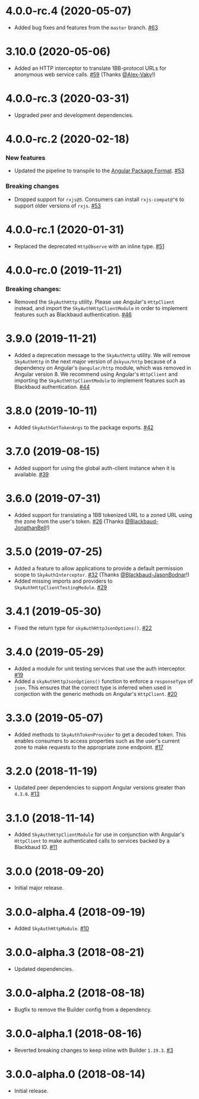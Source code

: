# 4.0.0-rc.4 (2020-05-07)

- Added bug fixes and features from the `master` branch. [#63](https://github.com/blackbaud/skyux-http/pull/63)

# 3.10.0 (2020-05-06)

- Added an HTTP interceptor to translate 1BB-protocol URLs for anonymous web service calls. [#59](https://github.com/blackbaud/skyux-http/pull/59) (Thanks [@Alex-Vaky](https://github.com/Alex-Vaky)!)

# 4.0.0-rc.3 (2020-03-31)

- Upgraded peer and development dependencies.

# 4.0.0-rc.2 (2020-02-18)

### New features

- Updated the pipeline to transpile to the [Angular Package Format](https://docs.google.com/document/d/1CZC2rcpxffTDfRDs6p1cfbmKNLA6x5O-NtkJglDaBVs/preview). [#53](https://github.com/blackbaud/skyux-http/pull/53)

### Breaking changes

- Dropped support for `rxjs@5`. Consumers can install `rxjs-compat@^6` to support older versions of `rxjs`. [#53](https://github.com/blackbaud/skyux-http/pull/53)

# 4.0.0-rc.1 (2020-01-31)

- Replaced the deprecated `HttpObserve` with an inline type. [#51](https://github.com/blackbaud/skyux-http/pull/51)

# 4.0.0-rc.0 (2019-11-21)

### Breaking changes:
- Removed the `SkyAuthHttp` utility. Please use Angular's `HttpClient` instead, and import the `SkyAuthHttpClientModule` in order to implement features such as Blackbaud authentication. [#46](https://github.com/blackbaud/skyux-http/pull/46)

# 3.9.0 (2019-11-21)

- Added a deprecation message to the `SkyAuthHttp` utility. We will remove `SkyAuthHttp` in the next major version of `@skyux/http` because of a dependency on Angular's `@angular/http` module, which was removed in Angular version 8. We recommend using Angular's `HttpClient` and importing the `SkyAuthHttpClientModule` to implement features such as Blackbaud authentication. [#44](https://github.com/blackbaud/skyux-http/pull/44)

# 3.8.0 (2019-10-11)

- Added `SkyAuthGetTokenArgs` to the package exports. [#42](https://github.com/blackbaud/skyux-http/pull/42)

# 3.7.0 (2019-08-15)

- Added support for using the global auth-client instance when it is available. [#39](https://github.com/blackbaud/skyux-http/pull/39)

# 3.6.0 (2019-07-31)

- Added support for translating a 1BB tokenized URL to a zoned URL using the zone from the user's token. [#26](https://github.com/blackbaud/skyux-http/pull/26) (Thanks [@Blackbaud-JonathanBell](https://github.com/Blackbaud-JonathanBell)!)

# 3.5.0 (2019-07-25)

- Added a feature to allow applications to provide a default permission scope to `SkyAuthInterceptor`. [#32](https://github.com/blackbaud/skyux-http/pull/32) (Thanks [@Blackbaud-JasonBodnar](https://github.com/Blackbaud-JasonBodnar)!)
- Added missing imports and providers to `SkyAuthHttpClientTestingModule`. [#29](https://github.com/blackbaud/skyux-http/pull/29)

# 3.4.1 (2019-05-30)

- Fixed the return type for `skyAuthHttpJsonOptions()`. [#22](https://github.com/blackbaud/skyux-http/pull/22)

# 3.4.0 (2019-05-29)

- Added a module for unit testing services that use the auth interceptor. [#19](https://github.com/blackbaud/skyux-http/pull/19)
- Added a `skyAuthHttpJsonOptions()` function to enforce a `responseType` of `json`. This ensures that the correct type is inferred when used in conjection with the generic methods on Angular's `HttpClient`. [#20](https://github.com/blackbaud/skyux-http/pull/20)

# 3.3.0 (2019-05-07)

- Added methods to `SkyAuthTokenProvider` to get a decoded token. This enables consumers to access properties such as the user's current zone to make requests to the appropriate zone endpoint. [#17](https://github.com/blackbaud/skyux-http/pull/17)

# 3.2.0 (2018-11-19)

- Updated peer dependencies to support Angular versions greater than `4.3.6`. [#13](https://github.com/blackbaud/skyux-http/pull/13)

# 3.1.0 (2018-11-14)

- Added `SkyAuthHttpClientModule` for use in conjunction with Angular's `HttpClient` to make authenticated calls to services backed by a Blackbaud ID. [#11](https://github.com/blackbaud/skyux-http/pull/11)

# 3.0.0 (2018-09-20)

- Initial major release.

# 3.0.0-alpha.4 (2018-09-19)

- Added `SkyAuthHttpModule`. [#10](https://github.com/blackbaud/skyux-http/pull/10)

# 3.0.0-alpha.3 (2018-08-21)

- Updated dependencies.

# 3.0.0-alpha.2 (2018-08-18)

- Bugfix to remove the Builder config from a dependency.

# 3.0.0-alpha.1 (2018-08-16)

- Reverted breaking changes to keep inline with Builder `1.19.3`. [#3](https://github.com/blackbaud/skyux-http/pull/3)

# 3.0.0-alpha.0 (2018-08-14)

- Initial release.
